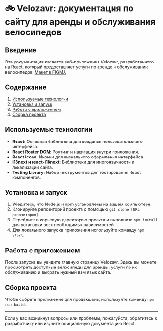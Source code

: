 
# 🚲 Velozavr: документация по сайту для аренды и обслуживания велосипедов

## Введение

Эта документация касается веб-приложения Velozavr, разработанного на React, который предоставляет услуги по аренде и обслуживанию велосипедов.
[Mакет в FIGMA](https://www.figma.com/file/kabFG8GABCxHuMVSQOgOzk/ThriveTalk-Landing-Page-(Copy)?node-id=20%3A8&mode=dev)


## Содержание

1. [Используемые технологии](#используемые-технологии)
2. [Установка и запуск](#установка-и-запуск)
3. [Работа с приложением](#работа-с-приложением)
4. [Сборка проекта](#сборка-проекта)

## Используемые технологии

- **React**: Основная библиотека для создания пользовательского интерфейса.
- **React Router DOM**: Роутинг и навигация внутри приложения.
- **React Icons**: Иконки для визуального оформления интерфейса.
- **i18next и react-i18next**: Библиотеки для многоязычности и локализации сайта.
- **Testing Library**: Набор инструментов для тестирования React компонентов.

## Установка и запуск

1. Убедитесь, что Node.js и npm установлены на вашем компьютере.
2. Клонируйте репозиторий проекта с помощью `git clone [URL репозитория]`.
3. Перейдите в корневую директорию проекта и выполните `npm install` для установки всех необходимых зависимостей.
4. Для локального запуска приложения используйте команду `npm start`.

## Работа с приложением

После запуска вы увидите главную страницу Velozavr. Здесь вы можете просмотреть доступные велосипеды для аренды, услуги по их обслуживанию и выбрать нужный вам язык сайта.

## Сборка проекта

Чтобы собрать приложение для продакшена, используйте команду `npm run build`.

---

Если у вас возникнут вопросы или проблемы, пожалуйста, обратитесь к разработчику или изучите официальную документацию React.
